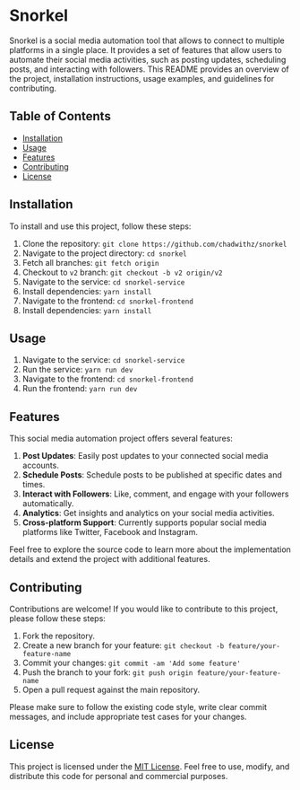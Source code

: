 # Snorkel

Snorkel is a social media automation tool that allows to connect to multiple platforms in a single place. It provides a set of features that allow users to automate their social media activities, such as posting updates, scheduling posts, and interacting with followers. This README provides an overview of the project, installation instructions, usage examples, and guidelines for contributing.

## Table of Contents

- [Installation](#installation)
- [Usage](#usage)
- [Features](#features)
- [Contributing](#contributing)
- [License](#license)

## Installation

To install and use this project, follow these steps:

1. Clone the repository: `git clone https://github.com/chadwithz/snorkel`
2. Navigate to the project directory: `cd snorkel`
3. Fetch all branches: `git fetch origin`
4. Checkout to `v2` branch: `git checkout -b v2 origin/v2`
5. Navigate to the service: `cd snorkel-service`
6. Install dependencies: `yarn install`
7. Navigate to the frontend: `cd snorkel-frontend`
8. Install dependencies: `yarn install`

## Usage

1. Navigate to the service: `cd snorkel-service`
2. Run the service: `yarn run dev`
3. Navigate to the frontend: `cd snorkel-frontend`
4. Run the frontend: `yarn run dev`

## Features

This social media automation project offers several features:

1. **Post Updates**: Easily post updates to your connected social media accounts.
2. **Schedule Posts**: Schedule posts to be published at specific dates and times.
3. **Interact with Followers**: Like, comment, and engage with your followers automatically.
4. **Analytics**: Get insights and analytics on your social media activities.
5. **Cross-platform Support**: Currently supports popular social media platforms like Twitter, Facebook and Instagram.

Feel free to explore the source code to learn more about the implementation details and extend the project with additional features.

## Contributing

Contributions are welcome! If you would like to contribute to this project, please follow these steps:

1. Fork the repository.
2. Create a new branch for your feature: `git checkout -b feature/your-feature-name`
3. Commit your changes: `git commit -am 'Add some feature'`
4. Push the branch to your fork: `git push origin feature/your-feature-name`
5. Open a pull request against the main repository.

Please make sure to follow the existing code style, write clear commit messages, and include appropriate test cases for your changes.

## License

This project is licensed under the [MIT License](LICENSE). Feel free to use, modify, and distribute this code for personal and commercial purposes.
